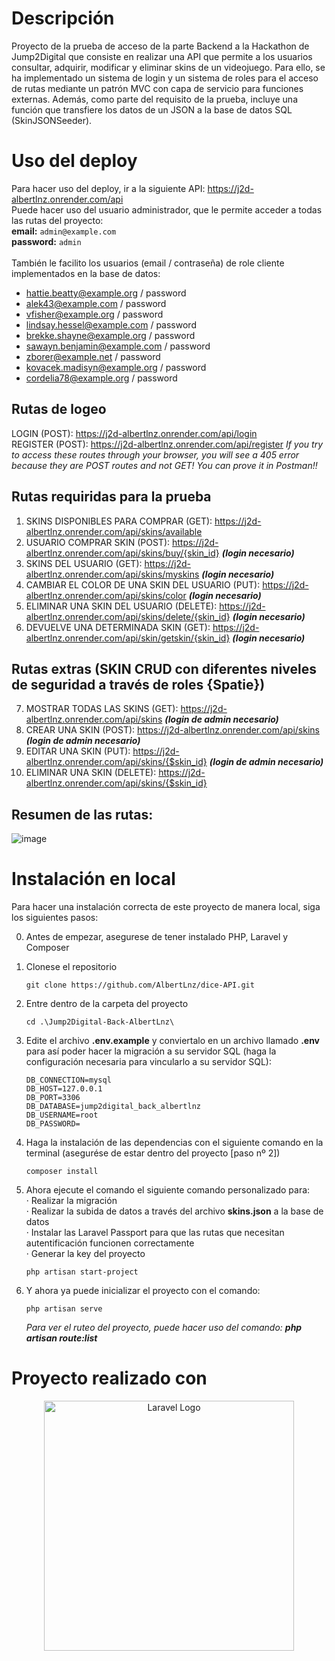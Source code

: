 # Descripción
Proyecto de la prueba de acceso de la parte Backend a la Hackathon de Jump2Digital que consiste en realizar una API que permite a los usuarios consultar, adquirir, modificar y eliminar skins de un videojuego. Para ello, se ha implementado un sistema de login y un sistema de roles para el acceso de rutas mediante un patrón MVC con capa de servicio para funciones externas. Además, como parte del requisito de la prueba, incluye una función que transfiere los datos de un JSON a la base de datos SQL (SkinJSONSeeder).

# Uso del deploy
Para hacer uso del deploy, ir a la siguiente API: https://j2d-albertlnz.onrender.com/api <br>
Puede hacer uso del usuario administrador, que le permite acceder a todas las rutas del proyecto: <br>
    **email:** ```
	admin@example.com
	```
 <br>
    **password:** ```
	admin
	```
<br><br>
También le facilito los usuarios (email / contraseña) de role cliente implementados en la base de datos:
 - hattie.beatty@example.org / password
 - alek43@example.com / password
 - vfisher@example.org / password
 - lindsay.hessel@example.com / password
 - brekke.shayne@example.org / password
 - sawayn.benjamin@example.com / password
 - zborer@example.net / password
 - kovacek.madisyn@example.org / password
 - cordelia78@example.org / password

## Rutas de logeo
LOGIN (POST): https://j2d-albertlnz.onrender.com/api/login <br>
REGISTER (POST): https://j2d-albertlnz.onrender.com/api/register
*If you try to access these routes through your browser, you will see a 405 error because they are POST routes and not GET! You can prove it in Postman!!*

## Rutas requiridas para la prueba
1. SKINS DISPONIBLES PARA COMPRAR (GET): https://j2d-albertlnz.onrender.com/api/skins/available
2. USUARIO COMPRAR SKIN (POST): https://j2d-albertlnz.onrender.com/api/skins/buy/{skin_id} ***(login necesario)***
3. SKINS DEL USUARIO (GET): https://j2d-albertlnz.onrender.com/api/skins/myskins ***(login necesario)***
4. CAMBIAR EL COLOR DE UNA SKIN DEL USUARIO (PUT): https://j2d-albertlnz.onrender.com/api/skins/color ***(login necesario)***
5. ELIMINAR UNA SKIN DEL USUARIO (DELETE): https://j2d-albertlnz.onrender.com/api/skins/delete/{skin_id} ***(login necesario)***
6. DEVUELVE UNA DETERMINADA SKIN (GET): https://j2d-albertlnz.onrender.com/api/skin/getskin/{skin_id} ***(login necesario)***

## Rutas extras (SKIN CRUD con diferentes niveles de seguridad a través de roles {Spatie})
7. MOSTRAR TODAS LAS SKINS (GET): https://j2d-albertlnz.onrender.com/api/skins ***(login de admin necesario)***
8. CREAR UNA SKIN (POST): https://j2d-albertlnz.onrender.com/api/skins ***(login de admin necesario)***
9. EDITAR UNA SKIN (PUT): https://j2d-albertlnz.onrender.com/api/skins/{$skin_id} ***(login de admin necesario)***
10. ELIMINAR UNA SKIN (DELETE): https://j2d-albertlnz.onrender.com/api/skins/{$skin_id}

## Resumen de las rutas:
![image](https://github.com/AlbertLnz/Jump2Digital-Back-AlbertLnz/assets/120119395/3e9e62cc-8d62-4fc6-80ba-21e87072f42a)


# Instalación en local
Para hacer una instalación correcta de este proyecto de manera local, siga los siguientes pasos: <br>

0. Antes de empezar, asegurese de tener instalado PHP, Laravel y Composer
    
1. Clonese el repositorio
    ```
	git clone https://github.com/AlbertLnz/dice-API.git
	```
2. Entre dentro de la carpeta del proyecto
    ```
	cd .\Jump2Digital-Back-AlbertLnz\
	```
    
3. Edite el archivo **.env.example** y conviertalo en un archivo llamado **.env** para así poder hacer la migración a su servidor SQL (haga la configuración necesaria para vincularlo a su servidor SQL):
    ```
	DB_CONNECTION=mysql
    DB_HOST=127.0.0.1
    DB_PORT=3306
    DB_DATABASE=jump2digital_back_albertlnz
    DB_USERNAME=root
    DB_PASSWORD=
	```

4. Haga la instalación de las dependencias con el siguiente comando en la terminal (asegurése de estar dentro del proyecto [paso nº 2])
    ```
	composer install
	```
   
5. Ahora ejecute el comando el siguiente comando personalizado para: <br>
    · Realizar la migración <br>
    · Realizar la subida de datos a través del archivo **skins.json** a la base de datos <br>
    · Instalar las Laravel Passport para que las rutas que necesitan autentificación funcionen correctamente <br>
    · Generar la key del proyecto <br>
    ```
	php artisan start-project
    ```

6. Y ahora ya puede inicializar el proyecto con el comando:
    ```
	php artisan serve
	```

    *Para ver el ruteo del proyecto, puede hacer uso del comando: **php artisan route:list***


# Proyecto realizado con
<p align="center"><a href="https://laravel.com" target="_blank"><img src="https://raw.githubusercontent.com/laravel/art/master/logo-lockup/5%20SVG/2%20CMYK/1%20Full%20Color/laravel-logolockup-cmyk-red.svg" width="400" alt="Laravel Logo"></a></p>

